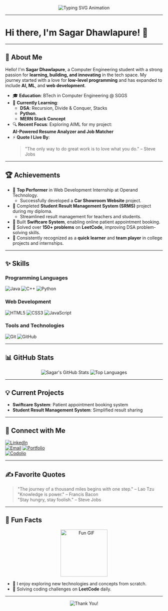 <p align="center">
  <img src="https://readme-typing-svg.herokuapp.com?font=Fira+Code&size=30&duration=3000&pause=500&color=1E90FF&center=true&vCenter=true&width=800&lines=Welcome+to+Sagar+Dhawlapure's+GitHub+Profile!;Passionate+Computer+Engineer;Tech+Enthusiast+%7C+Problem+Solver;Exploring+AI%2C+ML%2C+and+Web+Development;Let's+build+something+amazing+together!+%F0%9F%9A%80" alt="Typing SVG Animation" />
</p>



---

# Hi there, I'm Sagar Dhawlapure! 👋  

---

## 🌟 About Me  

Hello! I'm **Sagar Dhawlapure**, a Computer Engineering student with a strong passion for **learning, building, and innovating** in the tech space. My journey started with a love for **low-level programming** and has expanded to include **AI, ML**, and **web development**.  

- 🎓 **Education**: BTech in Computer Engineering @ SGGS  
- 🌱 **Currently Learning**:  
  - **DSA**: Recursion, Divide & Conquer, Stacks  
  - **Python**. 
  - **MERN Stack Concept**  
- 🔍 **Recent Focus**: Exploring AIML for my project:  
  **AI-Powered Resume Analyzer and Job Matcher**  
- ⚡ **Quote I Live By**:  
  > "The only way to do great work is to love what you do." – Steve Jobs  

---

## 🏆 Achievements  

- 🥇 **Top Performer** in Web Development Internship at Operand Technology.  
  - Successfully developed a **Car Showroom Website** project.  
- 📜 Completed **Student Result Management System (SRMS)** project during my diploma.  
  - Streamlined result management for teachers and students.  
- 🎯 Built **Swiftcare System**, enabling online patient appointment booking.  
- 🌟 Solved over **150+ problems** on **LeetCode**, improving DSA problem-solving skills.  
- 🏅 Consistently recognized as a **quick learner** and **team player** in college projects and internships.  

---

## ✨ Skills  

### Programming Languages  
![Java](https://img.shields.io/badge/Java-ED8B00?style=for-the-badge&logo=java&logoColor=white)
![C++](https://img.shields.io/badge/C%2B%2B-00599C?style=for-the-badge&logo=c%2B%2B&logoColor=white)
![Python](https://img.shields.io/badge/Python-3776AB?style=for-the-badge&logo=python&logoColor=white)  

### Web Development  
![HTML5](https://img.shields.io/badge/HTML5-E34F26?style=for-the-badge&logo=html5&logoColor=white)
![CSS3](https://img.shields.io/badge/CSS3-1572B6?style=for-the-badge&logo=css3&logoColor=white)
![JavaScript](https://img.shields.io/badge/JavaScript-F7DF1E?style=for-the-badge&logo=javascript&logoColor=black)  

### Tools and Technologies  
![Git](https://img.shields.io/badge/Git-F05032?style=for-the-badge&logo=git&logoColor=white)
![GitHub](https://img.shields.io/badge/GitHub-181717?style=for-the-badge&logo=github&logoColor=white)

---

## 📊 GitHub Stats  

<p align="center">
  <img src="https://github-readme-stats.vercel.app/api?username=dsagar12&show_icons=true&theme=radical" alt="Sagar's GitHub Stats" />
  <img src="https://github-readme-stats.vercel.app/api/top-langs/?username=dsagar12&layout=compact&theme=radical" alt="Top Languages" />
</p>


---

## 💡 Current Projects  

- **Swiftcare System**: Patient appointment booking system  
- **Student Result Management System**: Simplified result sharing  

---



## 🔗 Connect with Me  

[![LinkedIn](https://img.shields.io/badge/LinkedIn-0077B5?style=for-the-badge&logo=linkedin&logoColor=white)](https://www.linkedin.com/in/sagar-dhawlapure/)  
[![Email](https://img.shields.io/badge/Email-D14836?style=for-the-badge&logo=gmail&logoColor=white)](mailto:sdhawalapure@gmail.com)
[![Portfolio](https://img.shields.io/badge/Portfolio-000000?style=for-the-badge&logo=githubpages&logoColor=white)](https://chic-sable-d6afa6.netlify.app/)  
[![Codolio](https://img.shields.io/badge/Codolio-1E90FF?style=for-the-badge&logo=codeforces&logoColor=white)](https://codolio.com/profile/dsagar)  

---

## ✍️ Favorite Quotes  

> "The journey of a thousand miles begins with one step." – Lao Tzu  
> "Knowledge is power." – Francis Bacon  
> "Stay hungry, stay foolish." – Steve Jobs  

---

## 🎉 Fun Facts  


<p align="center">
  <img src="https://media.giphy.com/media/26AHONQ79FdWZhAI0/giphy.gif" width="150" alt="Fun GIF" />
</p>

- 🚀 I enjoy exploring new technologies and concepts from scratch.  
- 🧩 Solving coding challenges on **LeetCode** daily.  



---

<p align="center">
  <img src="https://readme-typing-svg.herokuapp.com?font=Fira+Code&weight=600&size=20&pause=500&color=FF5733&center=true&vCenter=true&width=600&lines=Thanks+for+visiting!+😊;Feel+free+to+explore+and+connect+with+me!+🌟" alt="Thank You!" />
</p>
